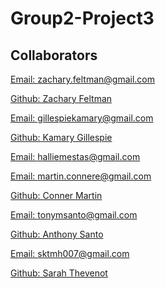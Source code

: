 # Group2-Project3


## Collaborators 
<a href="mailto: zachary.feltman@gmail.com">Email: zachary.feltman@gmail.com</a>

<a href='https://github.com/ZacharyFeltman'>Github: Zachary Feltman</a>

<a href="mailto: gillespiekamary@gmail.com">Email: gillespiekamary@gmail.com</a>

<a href='https://github.com/kamarygillespie4'>Github: Kamary Gillespie</a>

<a href="mailto: halliemestas@gmail.com">Email: halliemestas@gmail.com</a>

<a href="mailto: martin.connere@gmail.com">Email: martin.connere@gmail.com</a>

<a href='https://github.com/ConnerMart'>Github: Conner Martin</a>

<a href="mailto: tonymsanto@gmail.com">Email: tonymsanto@gmail.com</a>

<a href='https://github.com/Tonymsanto'>Github: Anthony Santo</a>

<a href="mailto: sktmh007@gmail.com">Email: sktmh007@gmail.com</a>

<a href='https://github.com/SThevenot'>Github: Sarah Thevenot</a>